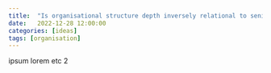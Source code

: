 ```yaml
---
title:  "Is organisational structure depth inversely relational to seniority?"
date:   2022-12-28 12:00:00
categories: [ideas]
tags: [organisation]
---
```

ipsum lorem etc 2